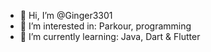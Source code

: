 - 👋 Hi, I’m @Ginger3301
- 👀 I’m interested in: Parkour, programming
- 🌱 I’m currently learning: Java, Dart & Flutter
